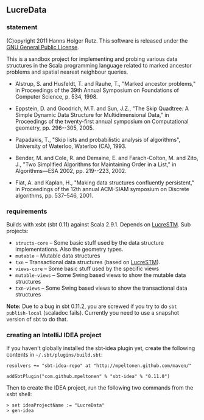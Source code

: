 ## LucreData

### statement

(C)opyright 2011 Hanns Holger Rutz. This software is released under the [GNU General Public License](http://github.com/Sciss/LucreData/blob/master/licenses/LucreData-License.txt).

This is a sandbox project for implementing and probing various data structures in the Scala programming language related to marked ancestor problems and spatial nearest neighbour queries.

* Alstrup, S. and Husfeldt, T. and Rauhe, T., "Marked ancestor problems," in Proceedings of the 39th Annual Symposium on Foundations of Computer Science, p. 534, 1998.

* Eppstein, D. and Goodrich, M.T. and Sun, J.Z., "The Skip Quadtree: A Simple Dynamic Data Structure for Multidimensional Data," in Proceedings of the twenty-first annual symposium on Computational geometry, pp. 296--305, 2005.

* Papadakis, T., "Skip lists and probabilistic analysis of algorithms", University of Waterloo, Waterloo (CA), 1993.

* Bender, M. and Cole, R. and Demaine, E. and Farach-Colton, M. and Zito, J., "Two Simplified Algorithms for Maintaining Order in a List," in Algorithms—ESA 2002, pp. 219--223, 2002.

* Fiat, A. and Kaplan, H., "Making data structures confluently persistent," in Proceedings of the 12th annual ACM-SIAM symposium on Discrete algorithms, pp. 537–546, 2001.

### requirements

Builds with xsbt (sbt 0.11) against Scala 2.9.1. Depends on [LucreSTM](http://github.com/Sciss/LucreSTM). Sub projects:

* `structs-core` &ndash; Some basic stuff used by the data structure implementations. Also the geometry types.
* `mutable` &ndash; Mutable data structures
* `txn` &ndash; Transactional data structures (based on [LucreSTM](https://github.com/Sciss/LucreSTM)).
* `views-core` &ndash; Some basic stuff used by the specific views
* `mutable-views` &ndash; Some Swing based views to show the mutable data structures
* `txn-views` &ndash; Some Swing based views to show the transactional data structures

__Note:__ Due to a bug in sbt 0.11.2, you are screwed if you try to do `sbt publish-local` (scaladoc fails). Currently you need to use a snapshot version of sbt to do that.

### creating an IntelliJ IDEA project

If you haven't globally installed the sbt-idea plugin yet, create the following contents in `~/.sbt/plugins/build.sbt`:

    resolvers += "sbt-idea-repo" at "http://mpeltonen.github.com/maven/"
    
    addSbtPlugin("com.github.mpeltonen" % "sbt-idea" % "0.11.0")

Then to create the IDEA project, run the following two commands from the xsbt shell:

    > set ideaProjectName := "LucreData"
    > gen-idea
